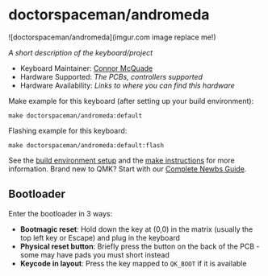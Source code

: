 # doctorspaceman/andromeda

![doctorspaceman/andromeda](imgur.com image replace me!)

*A short description of the keyboard/project*

* Keyboard Maintainer: [Connor McQuade](https://github.com/DJZenose)
* Hardware Supported: *The PCBs, controllers supported*
* Hardware Availability: *Links to where you can find this hardware*

Make example for this keyboard (after setting up your build environment):

    make doctorspaceman/andromeda:default

Flashing example for this keyboard:

    make doctorspaceman/andromeda:default:flash

See the [build environment setup](https://docs.qmk.fm/#/getting_started_build_tools) and the [make instructions](https://docs.qmk.fm/#/getting_started_make_guide) for more information. Brand new to QMK? Start with our [Complete Newbs Guide](https://docs.qmk.fm/#/newbs).

## Bootloader

Enter the bootloader in 3 ways:

* **Bootmagic reset**: Hold down the key at (0,0) in the matrix (usually the top left key or Escape) and plug in the keyboard
* **Physical reset button**: Briefly press the button on the back of the PCB - some may have pads you must short instead
* **Keycode in layout**: Press the key mapped to `QK_BOOT` if it is available
